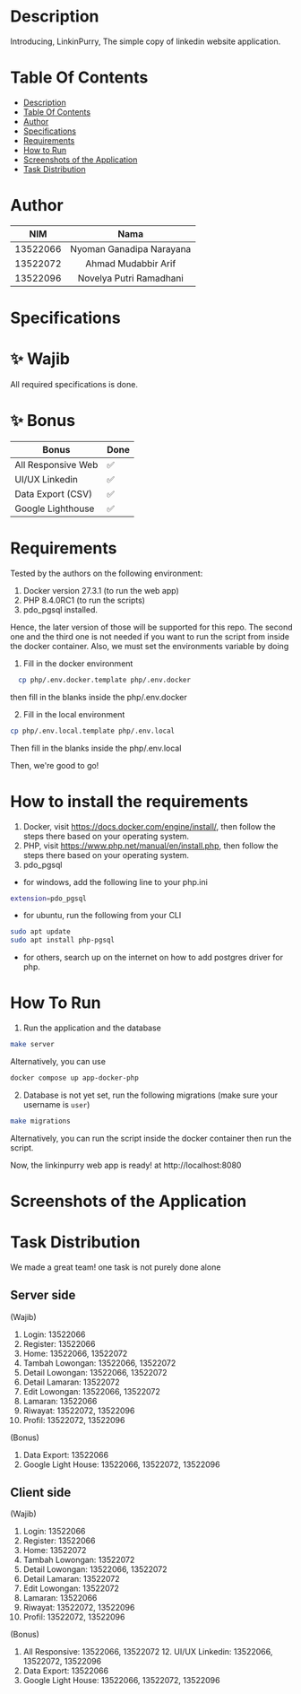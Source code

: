 # Description

Introducing, LinkinPurry, The simple copy of linkedin website application.

# Table Of Contents

- [Description](#description)
- [Table Of Contents](#table-of-contents)
- [Author](#author)
- [Specifications](#specifications)
- [Requirements](#️requirements)
- [How to Run](#how-to-run)
- [Screenshots of the Application](#screenshots-of-the-application)
- [Task Distribution](#task-distribution)

# Author

|   NIM    |           Nama           |
| :------: | :----------------------: |
| 13522066 | Nyoman Ganadipa Narayana |
| 13522072 |   Ahmad Mudabbir Arif    |
| 13522096 | Novelya Putri Ramadhani  |

# Specifications

# ✨ Wajib

All required specifications is done.

# ✨ Bonus

| Bonus              | Done |
| ------------------ | ---- |
| All Responsive Web | ✅   |
| UI/UX Linkedin     | ✅   |
| Data Export (CSV)  | ✅   |
| Google Lighthouse  | ✅   |

# Requirements

Tested by the authors on the following environment:

1. Docker version 27.3.1 (to run the web app)
2. PHP 8.4.0RC1 (to run the scripts)
3. pdo_pgsql installed.

Hence, the later version of those will be supported for this repo.
The second one and the third one is not needed if you want to run the script from inside the docker container. Also, we must set the environments variable by doing

1. Fill in the docker environment

```bash
  cp php/.env.docker.template php/.env.docker
```

then fill in the blanks inside the php/.env.docker

2. Fill in the local environment

```bash
cp php/.env.local.template php/.env.local
```

Then fill in the blanks inside the php/.env.local

Then, we're good to go!

# How to install the requirements

1. Docker, visit https://docs.docker.com/engine/install/, then follow the steps there based on your operating system.
2. PHP, visit https://www.php.net/manual/en/install.php, then follow the steps there based on your operating system.
3. pdo_pgsql

- for windows, add the following line to your php.ini

```bash
extension=pdo_pgsql
```

- for ubuntu, run the following from your CLI

```bash
sudo apt update
sudo apt install php-pgsql
```

- for others, search up on the internet on how to add postgres driver for php.

# How To Run

1. Run the application and the database

```bash
make server
```

Alternatively, you can use

```bash
docker compose up app-docker-php
```

2. Database is not yet set, run the following migrations (make sure your username is `user`)

```bash
make migrations
```

Alternatively, you can run the script inside the docker container then run the script.

Now, the linkinpurry web app is ready! at http://localhost:8080

# Screenshots of the Application

# Task Distribution

We made a great team! one task is not purely done alone

## Server side

(Wajib)

1. Login: 13522066
2. Register: 13522066
3. Home: 13522066, 13522072
4. Tambah Lowongan: 13522066, 13522072
5. Detail Lowongan: 13522066, 13522072
6. Detail Lamaran: 13522072
7. Edit Lowongan: 13522066, 13522072
8. Lamaran: 13522066
9. Riwayat: 13522072, 13522096
10. Profil: 13522072, 13522096

(Bonus)

1. Data Export: 13522066
2. Google Light House: 13522066, 13522072, 13522096

## Client side

(Wajib)

1. Login: 13522066
2. Register: 13522066
3. Home: 13522072
4. Tambah Lowongan: 13522072
5. Detail Lowongan: 13522066, 13522072
6. Detail Lamaran: 13522072
7. Edit Lowongan: 13522072
8. Lamaran: 13522066
9. Riwayat: 13522072, 13522096
10. Profil: 13522072, 13522096

(Bonus)

1. All Responsive: 13522066, 13522072 12. UI/UX Linkedin: 13522066, 13522072, 13522096
2. Data Export: 13522066
3. Google Light House: 13522066, 13522072, 13522096
